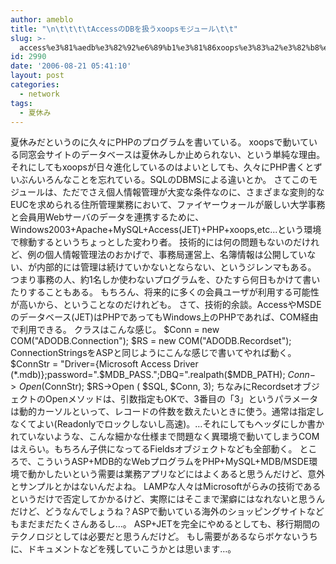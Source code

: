 ```yaml
---
author: ameblo
title: "\n\t\t\t\tAccessのDBを扱うxoopsモジュール\t\t"
slug: >-
  access%e3%81%aedb%e3%82%92%e6%89%b1%e3%81%86xoops%e3%83%a2%e3%82%b8%e3%83%a5%e3%83%bc%e3%83%ab
id: 2990
date: '2006-08-21 05:41:10'
layout: post
categories:
  - network
tags:
  - 夏休み
---
```


夏休みだというのに久々にPHPのプログラムを書いている。 xoopsで動いている同窓会サイトのデータベースは夏休みしか止められない、という単純な理由。 それにしてもxoopsが日々進化しているのはよいとしても、久々にPHP書くとずいぶんいろんなことを忘れている。SQLのDBMSによる違いとか。 さてこのモジュールは、ただでさえ個人情報管理が大変な条件なのに、さまざまな変則的なEUCを求められる住所管理業務において、ファイヤーウォールが厳しい大学事務と会員用Webサーバのデータを連携するために、Windows2003+Apache+MySQL+Access(JET)+PHP+xoops,etc...という環境で稼動するというちょっとした変わり者。 技術的には何の問題もないのだけれど、例の個人情報管理法のおかげで、事務局運営上、名簿情報は公開していない、が内部的には管理は続けていかないとならない、というジレンマもある。 つまり事務の人、約1名しか使わないプログラムを、ひたすら何日もかけて書いたりすることもある。 もちろん、将来的に多くの会員ユーザが利用する可能性が高いから、ということなのだけれども。 さて、技術的余談。AccessやMSDEのデータベース(JET)はPHPであってもWindows上のPHPであれば、COM経由で利用できる。 クラスはこんな感じ。 $Conn = new COM("ADODB.Connection"); $RS = new COM("ADODB.Recordset"); ConnectionStringsをASPと同じようにこんな感じで書いてやれば動く。 $ConnStr = "Driver={Microsoft Access Driver (*.mdb)};password=".$MDB_PASS.";DBQ=".realpath($MDB_PATH); $Conn->Open($ConnStr); $RS->Open ( $SQL, $Conn, 3); ちなみにRecordsetオブジェクトのOpenメソッドは、引数指定もOKで、3番目の「3」というパラメータは動的カーソルといって、レコードの件数を数えたいときに使う。通常は指定しなくてよい(Readonlyでロックしないし高速)。…それにしてもヘッダにしか書かれていないような、こんな細かな仕様まで問題なく異環境で動いてしまうCOMはえらい。もちろん子供になってるFieldsオブジェクトなども全部動く。 ところで、こういうASP+MDB的なWebプログラムをPHP+MySQL+MDB/MSDE環境で動かしたいという需要は業務アプリなどにはよくあると思うんだけど、意外とサンプルとかはないんだよね。 LAMPな人々はMicrosoftがらみの技術であるというだけで否定してかかるけど、実際にはそこまで潔癖にはなれないと思うんだけど、どうなんでしょうね？ASPで動いている海外のショッピングサイトなどもまだまだたくさんあるし…。 ASP+JETを完全にやめるとしても、移行期間のテクノロジとしては必要だと思うんだけど。 もし需要があるならボケないうちに、ドキュメントなどを残していこうかとは思います…。